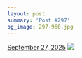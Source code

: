 ```yaml
---
layout: post
summary: 'Post #297'
og_image: 297-960.jpg
---
```


<p>
  <time>
    <a href="/297">September 27, 2025</a>
  </time>
  <a href="/297">
    <img src="{{ site.assets_url }}/297-480.jpg" srcset="{{ site.assets_url }}/297-240.jpg 240w, {{ site.assets_url }}/297-480.jpg 480w, {{ site.assets_url }}/297-720.jpg 720w, {{ site.assets_url }}/297-960.jpg 960w" sizes="(min-width: 700px) 50vw, calc(100vw - 2rem)" />
  </a>
</p>

